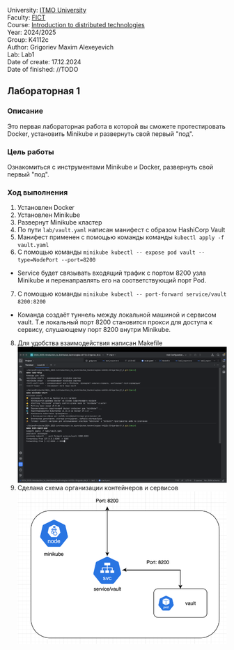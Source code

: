 University: [ITMO University](https://itmo.ru/ru/) \
Faculty: [FICT](https://fict.itmo.ru) \
Course: [Introduction to distributed technologies](https://github.com/itmo-ict-faculty/introduction-to-distributed-technologies) \
Year: 2024/2025 \
Group: K4112c \
Author: Grigoriev Maxim Alexeyevich \
Lab: Lab1 \
Date of create: 17.12.2024 \
Date of finished: //TODO

## Лабораторная 1

### Описание

Это первая лабораторная работа в которой вы сможете протестировать Docker, установить Minikube и развернуть свой первый "под".

### Цель работы

Ознакомиться с инструментами Minikube и Docker, развернуть свой первый "под".

### Ход выполнения
1. Установлен Docker
2. Установлен Minikube
3. Развернут Minikube кластер
4. По пути `lab/vault.yaml` написан манифест с образом HashiCorp Vault
5. Манифест применен с помощью команды команды  `kubectl apply -f vault.yaml`
6. С помощью команды `minikube kubectl -- expose pod vault --type=NodePort --port=8200`
- Service будет связывать входящий трафик с портом 8200 узла Minikube и перенаправлять его на соответствующий порт Pod.
7. C помощью команды `minikube kubectl -- port-forward service/vault 8200:8200`
- Команда создаёт туннель между локальной машиной и сервисом vault. Т.е локальный порт 8200 становится прокси для доступа к сервису, слушающему порт 8200 внутри Minikube.
8. Для удобства взаимодействия написан Makefile
![Иллюстрация к проекту](img/1_start.png)
9. Сделана схема организации контейнеров и сервисов 
![Иллюстрация к проекту](img/5_diagram.png)